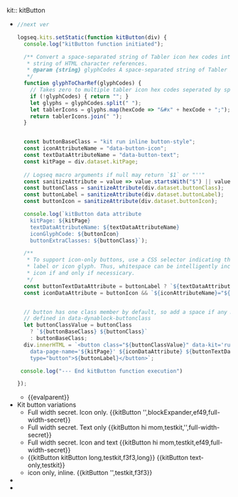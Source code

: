 kit:: kitButton

- ```javascript
  //next ver
  
  logseq.kits.setStatic(function kitButton(div) {
    console.log("kitButton function initiated");
  
    /** Convert a space-separated string of Tabler icon hex codes into a space-separated 
     * string of HTML character references.
     * @param {string} glyphCodes A space-separated string of Tabler icon hex codes.
     */
    function glyphToCharRef(glyphCodes) {
      // Takes zero to multiple tabler icon hex codes seperated by spaces
      if (!glyphCodes) { return ""; }
      let glyphs = glyphCodes.split(" ");
      let tablerIcons = glyphs.map(hexCode => "&#x" + hexCode + ";");
      return tablerIcons.join(" ");
    }
  
  
    const buttonBaseClass = "kit run inline button-style";
    const iconAttributeName = "data-button-icon";
    const textDataAttributeName = "data-button-text";
    const kitPage = div.dataset.kitPage;
    
    // Logseq macro arguments if null may return `$1` or "''"
    const sanitizeAttribute = value => value.startsWith("$") || value === "''" ? "" : value;
    const buttonClass = sanitizeAttribute(div.dataset.buttonClass);
    const buttonLabel = sanitizeAttribute(div.dataset.buttonLabel);
    const buttonIcon = sanitizeAttribute(div.dataset.buttonIcon);
  
    console.log(`kitButton data attribute
      kitPage: ${kitPage}
      textDataAttributeName: ${textDataAttributeName}
      iconGlyphCode: ${buttonIcon}
      buttonExtraClasses: ${buttonClass}`);
  
    /**
     * To support icon-only buttons, use a CSS selector indicating the presence of a text
     * label or icon glyph. Thus, whitespace can be intelligently included to pad text and 
     * icon if and only if necessicary.
     */
    const buttonTextDataAttribute = buttonLabel ? `${textDataAttributeName}="true"` : "";
    const iconDataAttribute = buttonIcon && `${iconAttributeName}="${glyphToCharRef(buttonIcon)}"`
  
  
    // button has one class member by default, so add a space if any more are
    // defined in data-dynablock-buttonclass
    let buttonClassValue = buttonClass
      ? `${buttonBaseClass} ${buttonClass}`
      : buttonBaseClass;
    div.innerHTML = `<button class="${buttonClassValue}" data-kit='runpage'
      data-page-name='${kitPage}' ${iconDataAttribute} ${buttonTextDataAttribute}
      type="button">${buttonLabel}</button>`;
  
   console.log("--- End kitButton function execution")
  
  });
  ```
	- {{evalparent}}
- Kit button variations
	- Full width secret. Icon only.
	  {{kitButton '',blockExpander,ef49,full-width-secret}}
	- Full width secret. Text only
	  {{kitButton hi mom,testkit,'',full-width-secret}}
	- Full width secret. Icon and text
	  {{kitButton hi mom,testkit,ef49,full-width-secret}}
	- {{kitButton kitButton long,testkit,f3f3,long}} {{kitButton text-only,testkit}}
	- icon only, inline. {{kitButton '',testkit,f3f3}}
-
-